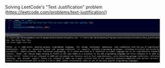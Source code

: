 Solving LeetCode's "Text Justification" problem (https://leetcode.com/problems/text-justification/)

![](text_justification.png)
